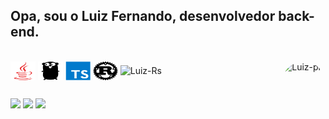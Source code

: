 ## Opa, sou o Luiz Fernando, desenvolvedor back-end.

<div style="display: inline_block"><br>
  <img align="center" alt="Luiz-Ts" height="30" width="40" src="https://raw.githubusercontent.com/devicons/devicon/master/icons/java/java-plain.svg">
  <img align="center" alt="Luiz-Ts" height="30" width="40" src="https://raw.githubusercontent.com/devicons/devicon/master/icons/go/go-plain.svg">
  <img align="center" alt="Luiz-Ts" height="30" width="40" src="https://raw.githubusercontent.com/devicons/devicon/master/icons/typescript/typescript-plain.svg">
  <img align="center" alt="Luiz-Rs" height="30" width="40" src="https://raw.githubusercontent.com/devicons/devicon/master/icons/rust/rust-plain.svg">
  <img align="center" alt="Luiz-Rs" height="30" width="40" src="https://user-images.githubusercontent.com/3423282/123477765-e4013700-d5d4-11eb-876c-de9aab52153b.png">
  <img align="right" alt="Luiz-pic" height="150" style="border-radius:50px;" src="https://cdn.discordapp.com/attachments/1098016829408030800/1098016877575422082/modelo-de-vetor-de-personagem-de-logotipo-geek-e-nerd_15146-1184.png?width=676&height=676">
</div>
  
  ##
 
<div> 
  <a href = "mailto:luizfernando.silva@outlook.com"><img src="https://img.shields.io/badge/-outlook-%230077B5?style=for-the-badge&logo=outlook&logoColor=white"_blank"></a>
  <a href="https://twitter.com/Luizzfernand0" target="_blank"><img src="https://img.shields.io/badge/-Twitter-%230077B5?style=for-the-badge&logo=twitter&logoColor=white" target="_blank"></a> 
  <a href="https://www.linkedin.com/in/luizfernandosilva-ti" target="_blank"><img src="https://img.shields.io/badge/-LinkedIn-%230077B5?style=for-the-badge&logo=linkedin&logoColor=white" target="_blank"></a> 
  
</div>
